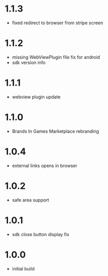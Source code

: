# 1.1.3
- fixed redirect to browser from stripe screen

# 1.1.2
- missing WebViewPlugin file fix for android
- sdk version info

# 1.1.1
- webview plugin update

# 1.1.0
- Brands In Games Marketplace rebranding

# 1.0.4
- external links opens in browser

# 1.0.2
- safe area support

# 1.0.1
- sdk close button display fix

# 1.0.0
- initial build